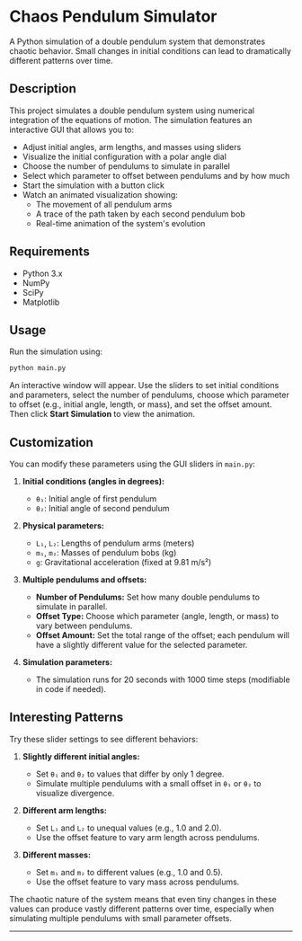 # Chaos Pendulum Simulator

A Python simulation of a double pendulum system that demonstrates chaotic behavior. Small changes in initial conditions can lead to dramatically different patterns over time.

## Description

This project simulates a double pendulum system using numerical integration of the equations of motion. The simulation features an interactive GUI that allows you to:
- Adjust initial angles, arm lengths, and masses using sliders
- Visualize the initial configuration with a polar angle dial
- Choose the number of pendulums to simulate in parallel
- Select which parameter to offset between pendulums and by how much
- Start the simulation with a button click
- Watch an animated visualization showing:
  - The movement of all pendulum arms
  - A trace of the path taken by each second pendulum bob
  - Real-time animation of the system's evolution

## Requirements

- Python 3.x
- NumPy
- SciPy
- Matplotlib

## Usage

Run the simulation using:
```bash
python main.py
```
An interactive window will appear. Use the sliders to set initial conditions and parameters, select the number of pendulums, choose which parameter to offset (e.g., initial angle, length, or mass), and set the offset amount. Then click **Start Simulation** to view the animation.

## Customization

You can modify these parameters using the GUI sliders in `main.py`:

1. **Initial conditions (angles in degrees):**
   - `θ₁`: Initial angle of first pendulum
   - `θ₂`: Initial angle of second pendulum

2. **Physical parameters:**
   - `L₁`, `L₂`: Lengths of pendulum arms (meters)
   - `m₁`, `m₂`: Masses of pendulum bobs (kg)
   - `g`: Gravitational acceleration (fixed at 9.81 m/s²)

3. **Multiple pendulums and offsets:**
   - **Number of Pendulums:** Set how many double pendulums to simulate in parallel.
   - **Offset Type:** Choose which parameter (angle, length, or mass) to vary between pendulums.
   - **Offset Amount:** Set the total range of the offset; each pendulum will have a slightly different value for the selected parameter.

4. **Simulation parameters:**
   - The simulation runs for 20 seconds with 1000 time steps (modifiable in code if needed).

## Interesting Patterns

Try these slider settings to see different behaviors:

1. **Slightly different initial angles:**
   - Set `θ₁` and `θ₂` to values that differ by only 1 degree.
   - Simulate multiple pendulums with a small offset in `θ₁` or `θ₂` to visualize divergence.

2. **Different arm lengths:**
   - Set `L₁` and `L₂` to unequal values (e.g., 1.0 and 2.0).
   - Use the offset feature to vary arm length across pendulums.

3. **Different masses:**
   - Set `m₁` and `m₂` to different values (e.g., 1.0 and 0.5).
   - Use the offset feature to vary mass across pendulums.

The chaotic nature of the system means that even tiny changes in these values can produce vastly different patterns over time, especially when simulating multiple pendulums with small parameter offsets.

---